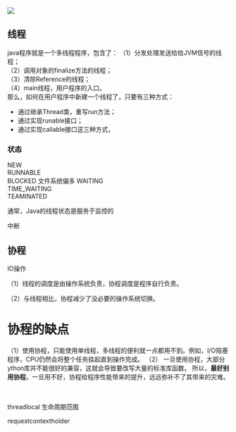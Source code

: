 ![](https://ws1.sinaimg.cn/large/006xzusPly1g59o0x9pjdj30me0g5jvg.jpg)

## 线程

java程序就是一个多线程程序，包含了： 
（1）分发处理发送给给JVM信号的线程；  
（2）调用对象的finalize方法的线程；  
（3）清除Reference的线程；  
（4）main线程，用户程序的入口。  
那么，如何在用户程序中新建一个线程了，只要有三种方式：
* 通过继承Thread类，重写run方法；
* 通过实现runable接口；
* 通过实现callable接口这三种方式，

### 状态

NEW  
RUNNABLE  
BLOCKED  文件系统偏多
WAITING  
TIME_WAITING  
TEAMINATED



通常，Java的线程状态是服务于监控的

中断


## 协程
IO操作

（1）线程的调度是由操作系统负责，协程调度是程序自行负责。

（2）与线程相比，协程减少了没必要的操作系统切换。

# 协程的缺点

（1）使用协程，只能使用单线程，多线程的便利就一点都用不到。例如，I/O阻塞程序，CPU仍然会将整个任务挂起直到操作完成。
（2） 一旦使用协程，大部分ython库并不能很好的兼容，这就会导致要改写大量的标准库函数。
所以，**最好别用协程**，一旦用不好，协程给程序性能带来的提升，远远弥补不了其带来的灾难。

　　



threadlocal   生命周期范围

requestcontextholder









